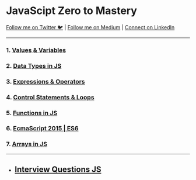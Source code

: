 # JavaScipt Zero to Mastery
[Follow me on Twitter 🐦](https://twitter.com/t_alal02) | [Follow me on Medium](https://medium.com/@talal02) | [Connect on LinkedIn](https://www.linkedin.com/in/talal02)
****
### 1. [Values & Variables](/JavaScript%20Zero%20To%20Mastery/values_variables.md)
### 2. [Data Types in JS](/JavaScript%20Zero%20To%20Mastery/datatypes.md)
### 3. [Expressions & Operators](/JavaScript%20Zero%20To%20Mastery/expressions_operators.md)
### 4. [Control Statements & Loops](/JavaScript%20Zero%20To%20Mastery/controlStatements_loops.md)
### 5. [Functions in JS](/JavaScript%20Zero%20To%20Mastery/functions.md)
### 6. [EcmaScript 2015 | ES6](/JavaScript%20Zero%20To%20Mastery/ecmascript_2015.md)
### 7. [Arrays in JS](/JavaScript%20Zero%20To%20Mastery/arrays.md)
****
- ## [Interview Questions JS](/JavaScript%20Zero%20To%20Mastery/interview_qs.md)
